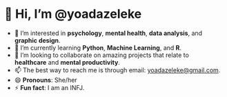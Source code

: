# 👋 Hi, I’m @yoadazeleke

- 👀 I’m interested in **psychology**, **mental health**, **data analysis**, and **graphic design**.
- 🌱 I’m currently learning **Python**, **Machine Learning**, and **R**.
- 💞️ I’m looking to collaborate on amazing projects that relate to **healthcare** and **mental productivity**.
- 📫 The best way to reach me is through email: [yoadazeleke@gmail.com](mailto:yoadazeleke@gmail.com).
- 😄 **Pronouns**: She/her
- ⚡ **Fun fact**: I am an INFJ.

<!---
yoadazeleke/yoadazeleke is a ✨ special ✨ repository because its `README.md` (this file) appears on your GitHub profile.
You can click the Preview link to take a look at your changes.
--->
